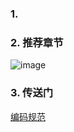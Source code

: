 ### 1.
### 2. 推荐章节
![image](https://github.com/bulaqi/IC-DV.github.io/assets/55919713/d09c9526-18a7-47a7-bfbb-da5dbed9349b)

### 3. 传送门
[编码规范](https://verificationacademy.com/)
